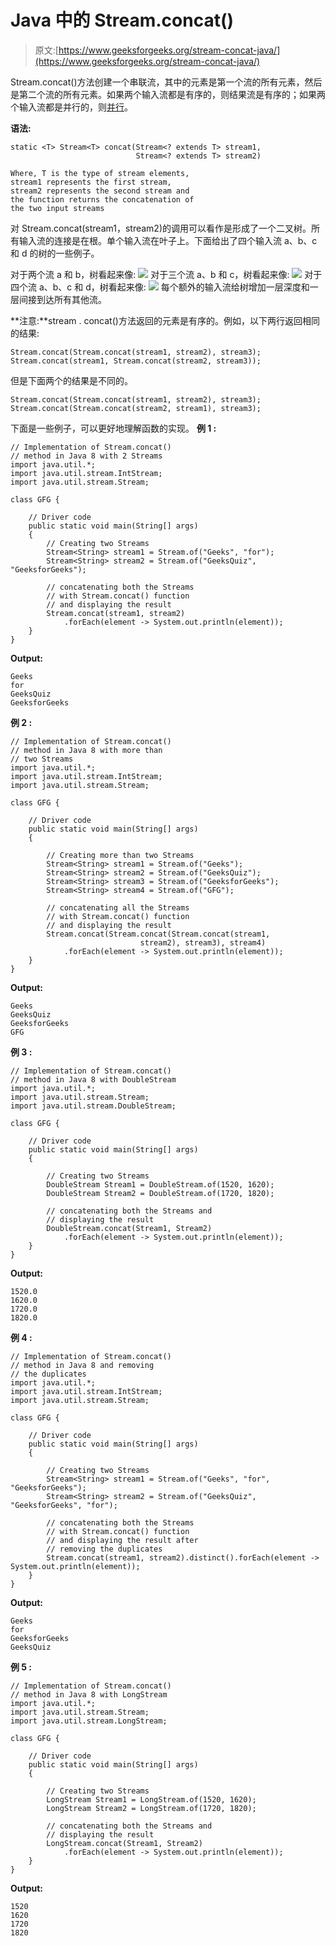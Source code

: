 # Java 中的 Stream.concat()

> 原文:[https://www.geeksforgeeks.org/stream-concat-java/](https://www.geeksforgeeks.org/stream-concat-java/)

Stream.concat()方法创建一个串联流，其中的元素是第一个流的所有元素，然后是第二个流的所有元素。如果两个输入流都是有序的，则结果流是有序的；如果两个输入流都是并行的，则[并行](https://www.geeksforgeeks.org/parallel-data-processing-java-set-1/)。

**语法:**

```
static <T> Stream<T> concat(Stream<? extends T> stream1, 
                            Stream<? extends T> stream2)

Where, T is the type of stream elements,
stream1 represents the first stream,
stream2 represents the second stream and
the function returns the concatenation of
the two input streams

```

对 Stream.concat(stream1，stream2)的调用可以看作是形成了一个二叉树。所有输入流的连接是在根。单个输入流在叶子上。下面给出了四个输入流 a、b、c 和 d 的树的一些例子。

对于两个流 a 和 b，树看起来像:
![](img/f6a6939854c8b80d567f4b5f05347b7a.png)
对于三个流 a、b 和 c，树看起来像:
![](img/0005a52aec8b8298617e6505d3ecd48b.png)
对于四个流 a、b、c 和 d，树看起来像:
![](img/b1dcb94c6b8f6dbbb4cb67e5fc73300f.png)
每个额外的输入流给树增加一层深度和一层间接到达所有其他流。

**注意:**stream . concat()方法返回的元素是有序的。例如，以下两行返回相同的结果:

```
Stream.concat(Stream.concat(stream1, stream2), stream3);
Stream.concat(stream1, Stream.concat(stream2, stream3));

```

但是下面两个的结果是不同的。

```
Stream.concat(Stream.concat(stream1, stream2), stream3); 
Stream.concat(Stream.concat(stream2, stream1), stream3);

```

下面是一些例子，可以更好地理解函数的实现。
**例 1 :**

```
// Implementation of Stream.concat()
// method in Java 8 with 2 Streams
import java.util.*;
import java.util.stream.IntStream;
import java.util.stream.Stream;

class GFG {

    // Driver code
    public static void main(String[] args)
    {
        // Creating two Streams
        Stream<String> stream1 = Stream.of("Geeks", "for");
        Stream<String> stream2 = Stream.of("GeeksQuiz", "GeeksforGeeks");

        // concatenating both the Streams
        // with Stream.concat() function
        // and displaying the result
        Stream.concat(stream1, stream2)
            .forEach(element -> System.out.println(element));
    }
}
```

**Output:**

```
Geeks
for
GeeksQuiz
GeeksforGeeks

```

**例 2 :**

```
// Implementation of Stream.concat()
// method in Java 8 with more than
// two Streams
import java.util.*;
import java.util.stream.IntStream;
import java.util.stream.Stream;

class GFG {

    // Driver code
    public static void main(String[] args)
    {

        // Creating more than two Streams
        Stream<String> stream1 = Stream.of("Geeks");
        Stream<String> stream2 = Stream.of("GeeksQuiz");
        Stream<String> stream3 = Stream.of("GeeksforGeeks");
        Stream<String> stream4 = Stream.of("GFG");

        // concatenating all the Streams
        // with Stream.concat() function
        // and displaying the result
        Stream.concat(Stream.concat(Stream.concat(stream1,
                             stream2), stream3), stream4)
            .forEach(element -> System.out.println(element));
    }
}
```

**Output:**

```
Geeks
GeeksQuiz
GeeksforGeeks
GFG

```

**例 3 :**

```
// Implementation of Stream.concat()
// method in Java 8 with DoubleStream
import java.util.*;
import java.util.stream.Stream;
import java.util.stream.DoubleStream;

class GFG {

    // Driver code
    public static void main(String[] args)
    {

        // Creating two Streams
        DoubleStream Stream1 = DoubleStream.of(1520, 1620);
        DoubleStream Stream2 = DoubleStream.of(1720, 1820);

        // concatenating both the Streams and
        // displaying the result
        DoubleStream.concat(Stream1, Stream2)
            .forEach(element -> System.out.println(element));
    }
}
```

**Output:**

```
1520.0
1620.0
1720.0
1820.0

```

**例 4 :**

```
// Implementation of Stream.concat()
// method in Java 8 and removing
// the duplicates
import java.util.*;
import java.util.stream.IntStream;
import java.util.stream.Stream;

class GFG {

    // Driver code
    public static void main(String[] args)
    {

        // Creating two Streams
        Stream<String> stream1 = Stream.of("Geeks", "for", "GeeksforGeeks");
        Stream<String> stream2 = Stream.of("GeeksQuiz", "GeeksforGeeks", "for");

        // concatenating both the Streams
        // with Stream.concat() function
        // and displaying the result after
        // removing the duplicates
        Stream.concat(stream1, stream2).distinct().forEach(element -> System.out.println(element));
    }
}
```

**Output:**

```
Geeks
for
GeeksforGeeks
GeeksQuiz

```

**例 5 :**

```
// Implementation of Stream.concat()
// method in Java 8 with LongStream
import java.util.*;
import java.util.stream.Stream;
import java.util.stream.LongStream;

class GFG {

    // Driver code
    public static void main(String[] args)
    {

        // Creating two Streams
        LongStream Stream1 = LongStream.of(1520, 1620);
        LongStream Stream2 = LongStream.of(1720, 1820);

        // concatenating both the Streams and
        // displaying the result
        LongStream.concat(Stream1, Stream2)
            .forEach(element -> System.out.println(element));
    }
}
```

**Output:**

```
1520
1620
1720
1820

```